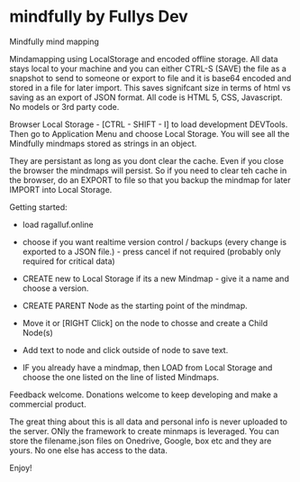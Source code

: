 # mindfully by Fullys Dev
Mindfully mind mapping

Mindamapping using LocalStorage and encoded offline storage. All data stays local to your machine and you can either CTRL-S (SAVE) the file as a snapshot to send to someone or export to file and it is base64 encoded and stored in a file for later import. This saves signifcant size in terms of html vs saving as an export of JSON format.
All code is HTML 5, CSS, Javascript. No models or 3rd party code.

Browser Local Storage - [CTRL - SHIFT - I] to load development DEVTools. Then go to Application Menu and choose Local Storage. You will see all the Mindfully mindmaps stored as strings in an object.

They are persistant as long as you dont clear the cache. Even if you close the browser the mindmaps will persist. So if you need to clear teh cache in the browser, do an EXPORT to file so that you backup the mindmap for later IMPORT into Local Storage.

Getting started:

- load ragalluf.online
- choose if you want realtime version control / backups (every change is exported to a JSON file.) - press cancel if not required (probably only required for critical data)
- CREATE new to Local Storage if its a new Mindmap - give it a name and choose a version.
- CREATE PARENT Node as the starting point of the mindmap.
- Move it or [RIGHT Click] on the node to chosse and create a Child Node(s)
- Add text to node and click outside of node to save text.

- IF you already have a mindmap, then LOAD from Local Storage and choose the one listed on the line of listed Mindmaps.

Feedback welcome. Donations welcome to keep developing and make a commercial product.

The great thing about this is all data and personal info is never uploaded to the server. ONly the framework to create minmaps is leveraged. You can store the filename.json files on Onedrive, Google, box etc and they are yours. No one else has access to the data.

Enjoy!
